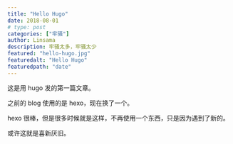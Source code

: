 ```yaml
---
title: "Hello Hugo"
date: 2018-08-01
# type: post
categories: ["牢骚"]
author: Linsama
description: 牢骚太多，牢骚太少
featured: "hello-hugo.jpg"
featuredalt: "Hello Hugo"
featuredpath: "date"
---
```

这是用 hugo 发的第一篇文章。

之前的 blog 使用的是 hexo，现在换了一个。

hexo 很棒，但是很多时候就是这样，不再使用一个东西，只是因为遇到了新的。

或许这就是喜新厌旧。

